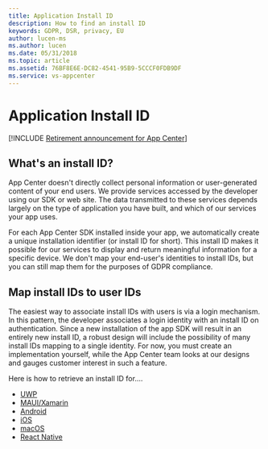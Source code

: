 ```yaml
---
title: Application Install ID 
description: How to find an install ID 
keywords: GDPR, DSR, privacy, EU
author: lucen-ms
ms.author: lucen
ms.date: 05/31/2018 
ms.topic: article 
ms.assetid: 76BF8E6E-DC82-4541-95B9-5CCCF0FDB9DF
ms.service: vs-appcenter
---
```


# Application Install ID

[!INCLUDE [Retirement announcement for App Center](../includes/retirement.md)]

## What's an install ID?
App Center doesn't directly collect personal information or user-generated content of your end users. We provide services accessed by the developer using our SDK or web site. The data transmitted to these services depends largely on the type of application you have built, and which of our services your app uses.

For each App Center SDK installed inside your app, we automatically create a unique installation identifier (or install ID for short). This install ID makes it possible for our services to display and return meaningful information for a specific device. We don't map your end-user's identities to install IDs, but you can still map them for the purposes of GDPR compliance.

## Map install IDs to user IDs
The easiest way to associate install IDs with users is via a login mechanism. In this pattern, the developer associates a login identity with an install ID on authentication. Since a new installation of the app SDK will result in an entirely new install ID, a robust design will include the possibility of many install IDs mapping to a single identity. For now, you must create an implementation yourself, while the App Center team looks at our designs and gauges customer interest in such a feature.

Here is how to retrieve an install ID for....
* [UWP](/appcenter/sdk/other-apis/uwp#identify-installations)
* [MAUI/Xamarin](/appcenter/sdk/other-apis/xamarin#identify-installations)
* [Android](/appcenter/sdk/other-apis/android#identify-installations)
* [iOS](/appcenter/sdk/other-apis/ios#identify-installations)
* [macOS](/appcenter/sdk/other-apis/macos#identify-installations)
* [React Native](/appcenter/sdk/other-apis/react-native#identify-installations)
